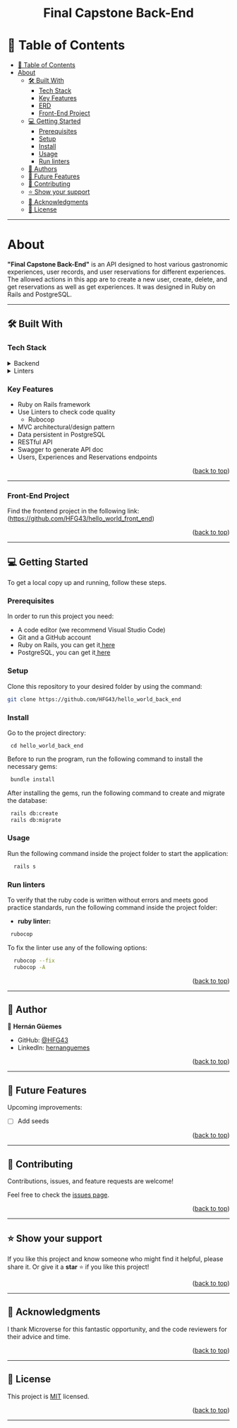 <a name="readme-top"></a>

<div align="center">
  <h1><b>Final Capstone Back-End</b></h1>
</div>

# 📗 Table of Contents

- [📗 Table of Contents](#-table-of-contents)
- [About](#about-project)
  - [🛠 Built With](#-built-with)
    - [Tech Stack](#tech-stack)
    - [Key Features](#key-features)
    - [ERD](#erd)
    - [Front-End Project](#front-end)
  - [💻 Getting Started](#getting-started)
    - [Prerequisites](#prerequisites)
    - [Setup](#setup)
    - [Install](#install)
    - [Usage](#usage)
    - [Run linters](#run-linters)
  - [👥 Authors](#authors)
  - [🔭 Future Features](#future-features)
  - [🤝 Contributing](#contributing)
  - [⭐️ Show your support](#️show-your-support)
  - [🙏 Acknowledgments](#acknowledgments)
  - [📝 License](#license)

---

<!-- PROJECT DESCRIPTION -->

# About <a name="about-project"></a>

**"Final Capstone Back-End"** is an API designed to host various gastronomic experiences, user records, and user reservations for different experiences. The allowed actions in this app are to create a new user, create, delete, and get reservations as well as get experiences. It was designed in Ruby on Rails and PostgreSQL.

---

<!-- BUILT WITH -->

## 🛠 Built With <a name="built-with"></a>

### Tech Stack <a name="tech-stack"></a>

<details>
  <summary>Backend</summary>
  <ul>
    <li><a href="https://guides.rubyonrails.org/">Ruby on Rails (v7.0.8)</a></li>
    <li><a href="https://www.postgresql.org/docs/">PostgreSQL</a></li>
    <li><a href="https://github.com/rswag/rswag">API Documentation (Swagger)</a></li>
    <li><a href="https://hackernoon.com/how-to-write-your-first-tests-using-rspec-in-rails-applications-hhfk2bqs">Rspec</a></li>
  </ul>
</details>

<details>
  <summary>Linters</summary>
  <ul>
    <li><a href="https://rubocop.org/">Rubocop</a></li>
  </ul>
</details>

<!-- Features -->

### Key Features <a name="key-features"></a>

<ul>
  <li>Ruby on Rails framework</li>
  <li>
    Use Linters to check code quality
    <ul>
      <li>Rubocop</li>
    </ul>
  </li>
  <li>MVC architectural/design pattern</li>
  <li>Data persistent in PostgreSQL</li>
  <li>RESTful API</li>
  <li>Swagger to generate API doc</li>
  <li>Users, Experiences and Reservations endpoints</li>
</ul>

<p align="right">(<a href="#readme-top">back to top</a>)</p>

---

<!-- FRONT-END -->

### Front-End Project  <a name="front-end"></a>

Find the frontend project in the following link: (https://github.com/HFG43/hello_world_front_end)

<p align="right">(<a href="#readme-top">back to top</a>)</p>

---

<!-- GETTING STARTED -->

## 💻 Getting Started <a name="getting-started"></a>

To get a local copy up and running, follow these steps.

### Prerequisites

In order to run this project you need:

<ul>
    <li>A code editor (we recommend Visual Studio Code)</li>
    <li>Git and a GitHub account</li>
    <li>Ruby on Rails, you can get it<a href="https://guides.rubyonrails.org/getting_started.html#creating-a-new-rails-project-installing-rails"> here</a></li>
    <li>PostgreSQL, you can get it<a href="https://www.postgresql.org/download/"> here</a></li>
</ul>

### Setup

Clone this repository to your desired folder by using the command:

```sh
git clone https://github.com/HFG43/hello_world_back_end
```

### Install

Go to the project directory:

```
 cd hello_world_back_end
```

Before to run the program, run the following command to install the necessary gems:

```sh
 bundle install
```

After installing the gems, run the following command to create and migrate the database:

```sh
 rails db:create
 rails db:migrate
```

### Usage

Run the following command inside the project folder to start the application:

```sh
  rails s
```

### Run linters

To verify that the ruby code is written without errors and meets good practice standards, run the following command inside the project folder:

- **ruby linter:**

```sh
 rubocop
```

To fix the linter use any of the following options:

```sh
  rubocop --fix
  rubocop -A
```

<p align="right">(<a href="#readme-top">back to top</a>)</p>

---

<!-- AUTHORS -->

## 👥 Author <a name="authors"></a>

👤 **Hernán Güemes**

- GitHub: [@HFG43](https://github.com/HFG43)
- LinkedIn: [hernanguemes](https://www.linkedin.com/in/hernanguemes)

<p align="right">(<a href="#readme-top">back to top</a>)</p>

---

<!-- FUTURE FEATURES -->

## 🔭 Future Features <a name="future-features"></a>

Upcoming improvements:

- [ ] Add seeds

<p align="right">(<a href="#readme-top">back to top</a>)</p>

---

<!-- CONTRIBUTING -->

## 🤝 Contributing <a name="contributing"></a>

Contributions, issues, and feature requests are welcome!

Feel free to check the [issues page](../../issues/).

<p align="right">(<a href="#readme-top">back to top</a>)</p>

---

<!-- SUPPORT -->

## ⭐️ Show your support <a name="support"></a>

If you like this project and know someone who might find it helpful, please share it.
Or give it a **star** ⭐️ if you like this project!

<p align="right">(<a href="#readme-top">back to top</a>)</p>

---

<!-- ACKNOWLEDGEMENTS -->

## 🙏 Acknowledgments <a name="acknowledgements"></a>

I thank Microverse for this fantastic opportunity, and the code reviewers for their advice and time.

<p align="right">(<a href="#readme-top">back to top</a>)</p>

---

<!-- LICENSE -->

## 📝 License <a name="license"></a>

This project is [MIT](./LICENSE) licensed.

<p align="right">(<a href="#readme-top">back to top</a>)</p>

---